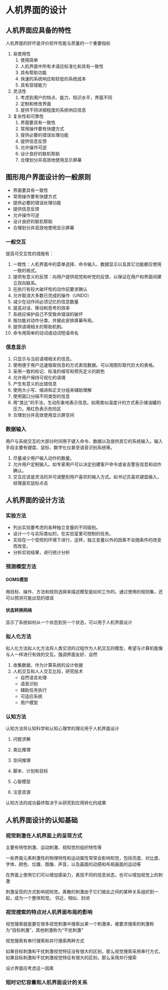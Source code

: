 # 人机界面的设计

## 人机界面应具备的特性

人机界面的好坏是评价软件性能与质量的一个重要指标

1. 易使用性
   1. 使用简单
   2. 人机界面中所有术语应标准化和具有一致性
   3. 具有帮助功能
   4. 快速的系统响应和较低的系统成本
   5. 具有容错能力
2. 灵活性
   1. 考虑到用户的特点、能力、知识水平，界面不同
   2. 定制和修改界面
   3. 提供不同详细程度的系统响应信息
3. 复杂性和可靠性
   1. 界面要具有一致性
   2. 常用操作要有快捷方式
   3. 提供必要的错误处理功能
   4. 提供信息反馈
   5. 允许操作可逆
   6. 设计良好的联机帮助
   7. 合理划分并高效地使用显示屏幕

## 图形用户界面设计的一般原则

- 界面要具有一致性
- 常用操作要有快捷方式
- 提供必要的错误处理功能
- 提供信息反馈
- 允许操作可逆
- 设计良好的联机帮助
- 合理划分并高效地使用显示屏幕

### 一般交互

提高可交互性的措施有：

1. 一致性：人机界面中的菜单选择、命令输入、数据显示以及其它功能都应使用一致的格式。
2. 提供有意义的反馈：向用户提供视觉和听觉的反馈，以保证在用户和界面间建立双向联系。
3. 在执行有较大破坏性的动作前要求确认
4. 允许取消大多数已完成的操作（UNDO）
5. 减少在动作间必须记忆的信息数量
6. 提高对话、移动和思考的效率
7. 系统应保护自己不受致命错误的破坏
8. 按功能对动作分类，并据此安排屏幕布局。
9. 提供语境相关的帮助机制。
10. 命令用简单的动词或动词短语命名

### 信息显示

1. 只显示与当前语境相关的信息。
2. 使用便于用户迅速吸取信息的方式表现数据。可以用图形取代巨大的表格。
3. 采用一致的标记、标准的缩写和预先定义的颜色
4. 允许用户保持可视化的语境
5. 产生有意义的出错信息
6. 使用大小写、缩进和正文分组来辅助理解
7. 使用窗口分隔不同类型的信息
8. 用“类比”的手法，生动形象地表示信息。如用类似温度计的方式表示储油罐的压力，用红色表示危险区
9. 合理划分并高效使用显示屏空间

### 数据输入

用户与系统交互的大部分时间用于键入命令、数据以及提供其它的系统输入。输入手段主要有键盘、鼠标、数字化仪甚至语音识别系统等。

1. 尽量减少用户输入动作的数量。
2. 允许用户定制输入。如专家用户可以决定创建客户命令或省去警告信息和动作确认。
3. 交互应该是灵活的并可调整到用户喜欢的输入方式。如书记员喜欢键盘输入，经理喜欢鼠标点击

## 人机界面的设计方法

### 实验方法

- 列出实验要考虑的各种独立变量的不同级别。
- 设计一个与实际类似的，在实验室里可控制的任务。
- 实验在一个受控的环境下进行，这样，独立变量以外的因素不会随条件的改变而改变。
- 分析实验结果，进行统计分析

### 预测模型方法

#### GOMS模型

用目标、操作、方法和规则选择来描述模型是如何工作的。通过使用的规则集，还可以预测可能出现的错误

#### 状态转换网络

显示了系统如何从一个状态到另一个状态，可以用于人机界面设计

### 拟人化方法

拟人化方法拟人化方法将人类交流的过程作为人机交互的模型，希望与计算机能像与人一样进行有效的交互。强调界面友好、自然

1. 收集数据，作为计算系统的设计依据
2. 人机交互和人人交互比较，研究技术
   - 自然语言处理
   - 语音识别
   - 辅助任务执行
   - 可适应系统
   - 用户模型

### 认知方法

认知方法将认知科学和认知心理学的理论用于人机界面设计

1. 问题求解

2. 类比推理

3. 空间推理

4. 脚本、计划和目标

5. 心智模型

6. 注意资源

认知方法的成功最终取决于从研究到应用转化的成果

## 人机界面设计的认知基础

### 视觉刺激在人机界面上的呈现方式

主要有特性刺激、运动刺激、视知觉的组织特性等

一些界面元素刺激性的物理特性和运动属性常常会影响知觉，包括亮度、对比度、字体、颜色、位置、图像、声音，以及画面的动感和布局画面的运动等

在界面上使用它们可以增加感染力，表现不同的信息状态，也可以增加视觉上的刺激

刺激呈现的方式影响视知觉。离散的刺激由于它们彼此之间的某种关系组织到一起，成为一个整体知觉。 邻近、相似、封闭

### 视觉搜索的特点对人机界面布局的影响

视觉搜索就是要在很多视觉刺激中搜索出某一个刺激来，被要求搜索的刺激称为“目标刺激”，其他刺激称为“干扰刺激”

视觉搜索有串行搜索和并行搜索两种方式

如果目标刺激和干扰刺激视觉特征没有很大的区别，那么视觉搜索采用串行方式，如果目标刺激和干扰刺激视觉特征有很大的区别，那么采用并行搜索

设计界面应考虑这一因素

### 短时记忆容量和人机界面设计的关系